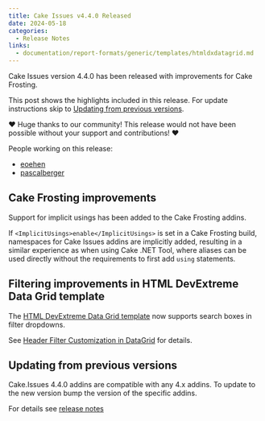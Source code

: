 ```yaml
---
title: Cake Issues v4.4.0 Released
date: 2024-05-18
categories:
  - Release Notes
links:
  - documentation/report-formats/generic/templates/htmldxdatagrid.md
---
```


Cake Issues version 4.4.0 has been released with improvements for Cake Frosting.

<!-- more -->

This post shows the highlights included in this release.
For update instructions skip to [Updating from previous versions](#updating-from-previous-versions).

❤ Huge thanks to our community! This release would not have been possible without your support and contributions! ❤

People working on this release:

* [eoehen](https://github.com/eoehen)
* [pascalberger](https://github.com/pascalberger)

## Cake Frosting improvements

Support for implicit usings has been added to the Cake Frosting addins.

If `<ImplicitUsings>enable</ImplicitUsings>` is set in a Cake Frosting build, namespaces for Cake Issues addins are
implicitly added, resulting in a similar experience as when using Cake .NET Tool, where aliases can be used directly
without the requirements to first add `using` statements.

## Filtering improvements in HTML DevExtreme Data Grid template

The [HTML DevExtreme Data Grid template] now supports search boxes in filter dropdowns.

See [Header Filter Customization in DataGrid](https://js.devexpress.com/jQuery/New/23_1/#Data-Filtering-UI-Customization)
for details.

## Updating from previous versions

Cake.Issues 4.4.0 addins are compatible with any 4.x addins.
To update to the new version bump the version of the specific addins.

For details see [release notes](https://github.com/cake-contrib/Cake.Issues/releases/tag/4.4.0)

[HTML DevExtreme Data Grid template]: ../../documentation/report-formats/generic/templates/htmldxdatagrid.md
